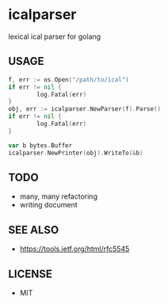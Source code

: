 # icalparser

lexical ical parser for golang

## USAGE

```go
f, err := os.Open("/path/to/ical")
if err != nil {
        log.Fatal(err)
}
obj, err := icalparser.NewParser(f).Parse()
if err != nil {
        log.Fatal(err)
}

var b bytes.Buffer
icalparser.NewPrinter(obj).WriteTo(&b)
```

## TODO

* many, many refactoring
* writing document

## SEE ALSO

* https://tools.ietf.org/html/rfc5545

## LICENSE

* MIT
